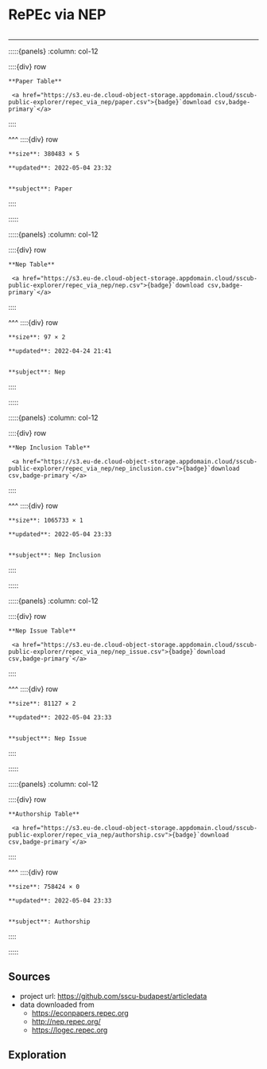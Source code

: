 # RePEc via NEP

```{include} ../homes/repec_via_nep.md
```

---




:::::{panels} :column: col-12

::::{div} row

```{div} col-8
**Paper Table**
```

```{div} col-4
 <a href="https://s3.eu-de.cloud-object-storage.appdomain.cloud/sscub-public-explorer/repec_via_nep/paper.csv">{badge}`download csv,badge-primary`</a>
```
::::

^^^
::::{div} row

```{div} col-4
**size**: 380483 × 5
```

```{div} col-4
**updated**: 2022-05-04 23:32
```

```{div} col-4

**subject**: Paper

```

::::

:::::




:::::{panels} :column: col-12

::::{div} row

```{div} col-8
**Nep Table**
```

```{div} col-4
 <a href="https://s3.eu-de.cloud-object-storage.appdomain.cloud/sscub-public-explorer/repec_via_nep/nep.csv">{badge}`download csv,badge-primary`</a>
```
::::

^^^
::::{div} row

```{div} col-4
**size**: 97 × 2
```

```{div} col-4
**updated**: 2022-04-24 21:41
```

```{div} col-4

**subject**: Nep

```

::::

:::::




:::::{panels} :column: col-12

::::{div} row

```{div} col-8
**Nep Inclusion Table**
```

```{div} col-4
 <a href="https://s3.eu-de.cloud-object-storage.appdomain.cloud/sscub-public-explorer/repec_via_nep/nep_inclusion.csv">{badge}`download csv,badge-primary`</a>
```
::::

^^^
::::{div} row

```{div} col-4
**size**: 1065733 × 1
```

```{div} col-4
**updated**: 2022-05-04 23:33
```

```{div} col-4

**subject**: Nep Inclusion

```

::::

:::::




:::::{panels} :column: col-12

::::{div} row

```{div} col-8
**Nep Issue Table**
```

```{div} col-4
 <a href="https://s3.eu-de.cloud-object-storage.appdomain.cloud/sscub-public-explorer/repec_via_nep/nep_issue.csv">{badge}`download csv,badge-primary`</a>
```
::::

^^^
::::{div} row

```{div} col-4
**size**: 81127 × 2
```

```{div} col-4
**updated**: 2022-05-04 23:33
```

```{div} col-4

**subject**: Nep Issue

```

::::

:::::




:::::{panels} :column: col-12

::::{div} row

```{div} col-8
**Authorship Table**
```

```{div} col-4
 <a href="https://s3.eu-de.cloud-object-storage.appdomain.cloud/sscub-public-explorer/repec_via_nep/authorship.csv">{badge}`download csv,badge-primary`</a>
```
::::

^^^
::::{div} row

```{div} col-4
**size**: 758424 × 0
```

```{div} col-4
**updated**: 2022-05-04 23:33
```

```{div} col-4

**subject**: Authorship

```

::::

:::::




## Sources

- project url: https://github.com/sscu-budapest/articledata
- data downloaded from
  - https://econpapers.repec.org
  - http://nep.repec.org/
  - https://logec.repec.org



## Exploration

```{tableofcontents}
```